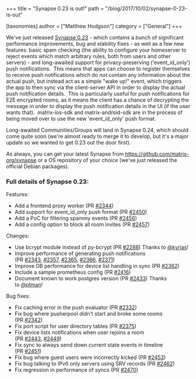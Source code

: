 +++
title = "Synapse 0.23 is out!"
path = "/blog/2017/10/02/synapse-0-23-is-out"

[taxonomies]
author = ["Matthew Hodgson"]
category = ["General"]
+++

We've just released <a href="https://github.com/matrix-org/synapse/releases/tag/v0.23.0">Synapse 0.23</a> - which contains a bunch of significant performance improvements, bug and stability fixes - as well as a few new features: basic spam checking (the ability to configure your homeserver to reject events which match arbitrary rules, both from users and other servers) - and long-awaited support for privacy-preserving ('event_id_only') push notifications.  This means that apps can choose to register themselves to receive push notifications which do *not* contain any information about the actual push, but instead act as a simple "wake up!" event, which triggers the app to then sync via the client-server API in order to display the actual push notification details.  This is particularly useful for push notifications for E2E encrypted rooms, as it means the client has a chance of decrypting the message in order to display the push notification details in the UI (if the user wants that).  matrix-ios-sdk and matrix-android-sdk are in the process of being moved over to use the new 'event_id_only' push format.

Long-awaited Communities/Groups will land in Synapse 0.24, which should come quite soon (we're almost ready to merge it to develop, but it's a major update so we wanted to get 0.23 out the door first).

As always, you can get your latest Synapse from <a href="https://github.com/matrix-org/synapse">https://github.com/matrix-org/synapse</a> or a OS repository of your choice (we've just released the official Debian packages).
<h3>Full details of Synapse 0.23:</h3>
Features:
<ul>
 	<li>Add a frontend proxy worker (PR <a class="issue-link js-issue-link" href="https://github.com/matrix-org/synapse/pull/2344" data-error-text="Failed to load issue title" data-id="241327229" data-permission-text="Issue title is private" data-url="https://github.com/matrix-org/synapse/issues/2344">#2344</a>)</li>
 	<li>Add support for event_id_only push format (PR <a class="issue-link js-issue-link" href="https://github.com/matrix-org/synapse/pull/2450" data-error-text="Failed to load issue title" data-id="258504959" data-permission-text="Issue title is private" data-url="https://github.com/matrix-org/synapse/issues/2450">#2450</a>)</li>
 	<li>Add a PoC for filtering spammy events (PR <a class="issue-link js-issue-link" href="https://github.com/matrix-org/synapse/pull/2456" data-error-text="Failed to load issue title" data-id="258768438" data-permission-text="Issue title is private" data-url="https://github.com/matrix-org/synapse/issues/2456">#2456</a>)</li>
 	<li>Add a config option to block all room invites (PR <a class="issue-link js-issue-link" href="https://github.com/matrix-org/synapse/pull/2457" data-error-text="Failed to load issue title" data-id="258801420" data-permission-text="Issue title is private" data-url="https://github.com/matrix-org/synapse/issues/2457">#2457</a>)</li>
</ul>
Changes:
<ul>
 	<li>Use bcrypt module instead of py-bcrypt (PR <a class="issue-link js-issue-link" href="https://github.com/matrix-org/synapse/pull/2288" data-error-text="Failed to load issue title" data-id="236667408" data-permission-text="Issue title is private" data-url="https://github.com/matrix-org/synapse/issues/2288">#2288</a>) Thanks to <a class="user-mention" href="https://github.com/kyrias">@kyrias</a>!</li>
 	<li>Improve performance of generating push notifications (PR <a class="issue-link js-issue-link" href="https://github.com/matrix-org/synapse/pull/2343" data-error-text="Failed to load issue title" data-id="241258390" data-permission-text="Issue title is private" data-url="https://github.com/matrix-org/synapse/issues/2343">#2343</a>, <a class="issue-link js-issue-link" href="https://github.com/matrix-org/synapse/pull/2357" data-error-text="Failed to load issue title" data-id="241976794" data-permission-text="Issue title is private" data-url="https://github.com/matrix-org/synapse/issues/2357">#2357</a>, <a class="issue-link js-issue-link" href="https://github.com/matrix-org/synapse/pull/2365" data-error-text="Failed to load issue title" data-id="242655038" data-permission-text="Issue title is private" data-url="https://github.com/matrix-org/synapse/issues/2365">#2365</a>,
<a class="issue-link js-issue-link" href="https://github.com/matrix-org/synapse/pull/2366" data-error-text="Failed to load issue title" data-id="242658178" data-permission-text="Issue title is private" data-url="https://github.com/matrix-org/synapse/issues/2366">#2366</a>, <a class="issue-link js-issue-link" href="https://github.com/matrix-org/synapse/pull/2371" data-error-text="Failed to load issue title" data-id="243026516" data-permission-text="Issue title is private" data-url="https://github.com/matrix-org/synapse/issues/2371">#2371</a>)</li>
 	<li>Improve DB performance for device list handling in sync (PR <a class="issue-link js-issue-link" href="https://github.com/matrix-org/synapse/pull/2362" data-error-text="Failed to load issue title" data-id="242317186" data-permission-text="Issue title is private" data-url="https://github.com/matrix-org/synapse/issues/2362">#2362</a>)</li>
 	<li>Include a sample prometheus config (PR <a class="issue-link js-issue-link" href="https://github.com/matrix-org/synapse/pull/2416" data-error-text="Failed to load issue title" data-id="250649035" data-permission-text="Issue title is private" data-url="https://github.com/matrix-org/synapse/issues/2416">#2416</a>)</li>
 	<li>Document known to work postgres version (PR <a class="issue-link js-issue-link" href="https://github.com/matrix-org/synapse/pull/2433" data-error-text="Failed to load issue title" data-id="254647605" data-permission-text="Issue title is private" data-url="https://github.com/matrix-org/synapse/issues/2433">#2433</a>) Thanks to <a class="user-mention" href="https://github.com/ptman">@ptman</a>!</li>
</ul>
Bug fixes:
<ul>
 	<li>Fix caching error in the push evaluator (PR <a class="issue-link js-issue-link" href="https://github.com/matrix-org/synapse/pull/2332" data-error-text="Failed to load issue title" data-id="240510018" data-permission-text="Issue title is private" data-url="https://github.com/matrix-org/synapse/issues/2332">#2332</a>)</li>
 	<li>Fix bug where pusherpool didn't start and broke some rooms (PR <a class="issue-link js-issue-link" href="https://github.com/matrix-org/synapse/pull/2342" data-error-text="Failed to load issue title" data-id="241022132" data-permission-text="Issue title is private" data-url="https://github.com/matrix-org/synapse/issues/2342">#2342</a>)</li>
 	<li>Fix port script for user directory tables (PR <a class="issue-link js-issue-link" href="https://github.com/matrix-org/synapse/pull/2375" data-error-text="Failed to load issue title" data-id="244304452" data-permission-text="Issue title is private" data-url="https://github.com/matrix-org/synapse/issues/2375">#2375</a>)</li>
 	<li>Fix device lists notifications when user rejoins a room (PR <a class="issue-link js-issue-link" title="Send down device list change notif when member leaves/rejoins room" href="https://github.com/matrix-org/synapse/pull/2443" data-error-text="Failed to load issue title" data-id="255950357" data-permission-text="Issue title is private">#2443</a>, <a class="issue-link js-issue-link" href="https://github.com/matrix-org/synapse/pull/2449" data-error-text="Failed to load issue title" data-id="258504140" data-permission-text="Issue title is private" data-url="https://github.com/matrix-org/synapse/issues/2449">#2449</a>)</li>
 	<li>Fix sync to always send down current state events in timeline (PR <a class="issue-link js-issue-link" title="Don't filter out current state events from timeline" href="https://github.com/matrix-org/synapse/pull/2451" data-error-text="Failed to load issue title" data-id="258537401" data-permission-text="Issue title is private">#2451</a>)</li>
 	<li>Fix bug where guest users were incorrectly kicked (PR <a class="issue-link js-issue-link" title="Fix overzealous kicking of guest users" href="https://github.com/matrix-org/synapse/pull/2453" data-error-text="Failed to load issue title" data-id="258560872" data-permission-text="Issue title is private">#2453</a>)</li>
 	<li>Fix bug talking to IPv6 only servers using SRV records (PR <a class="issue-link js-issue-link" href="https://github.com/matrix-org/synapse/pull/2462" data-error-text="Failed to load issue title" data-id="259840408" data-permission-text="Issue title is private" data-url="https://github.com/matrix-org/synapse/issues/2462">#2462</a>)</li>
 	<li>Fix regression in performance of syncs (PR <a class="issue-link js-issue-link" title="Refactor to speed up incremental syncs" href="https://github.com/matrix-org/synapse/pull/2470" data-error-text="Failed to load issue title" data-id="260340514" data-permission-text="Issue title is private">#2470</a>)</li>
</ul>
